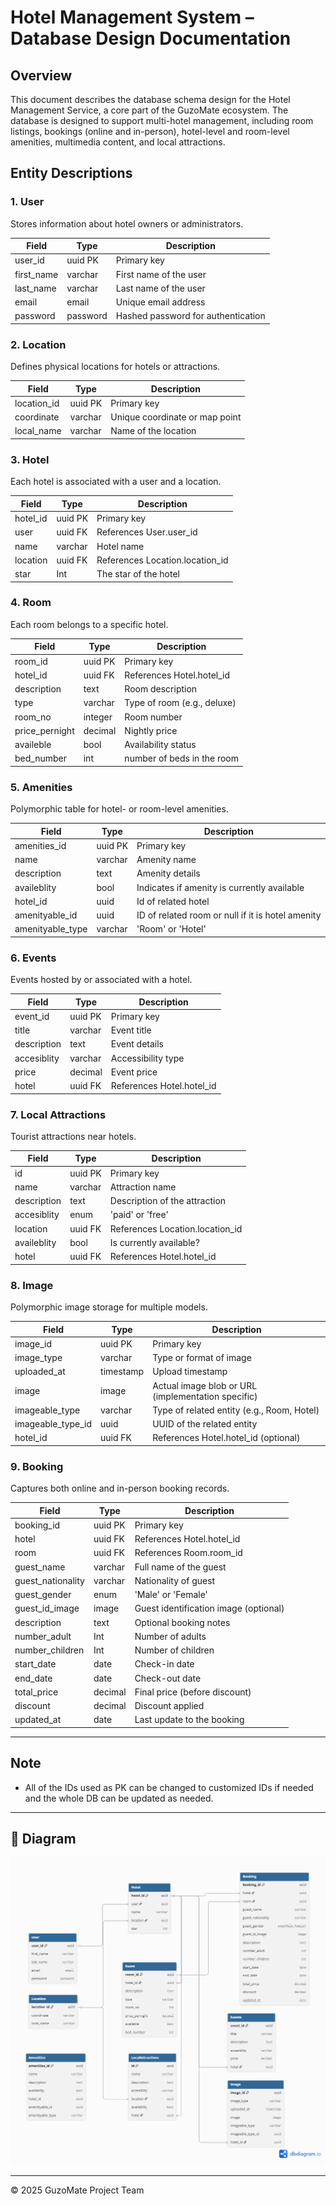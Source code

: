 # Hotel Management System – Database Design Documentation

## Overview

This document describes the database schema design for the Hotel Management Service, a core part of the GuzoMate ecosystem. The database is designed to support multi-hotel management, including room listings, bookings (online and in-person), hotel-level and room-level amenities, multimedia content, and local attractions.

## Entity Descriptions

### 1. User

Stores information about hotel owners or administrators.

| Field       | Type       | Description                  |
|-------------|------------|------------------------------|
| user_id     | uuid PK    | Primary key                  |
| first_name  | varchar    | First name of the user       |
| last_name   | varchar    | Last name of the user        |
| email       | email      | Unique email address         |
| password    | password   | Hashed password for authentication |

### 2. Location

Defines physical locations for hotels or attractions.

| Field       | Type       | Description                  |
|-------------|------------|------------------------------|
| location_id | uuid PK    | Primary key                  |
| coordinate  | varchar    | Unique coordinate or map point |
| local_name  | varchar    | Name of the location         |

### 3. Hotel

Each hotel is associated with a user and a location.

| Field       | Type       | Description                  |
|-------------|------------|------------------------------|
| hotel_id    | uuid PK    | Primary key                  |
| user        | uuid FK    | References User.user_id      |
| name        | varchar    | Hotel name                   |
| location    | uuid FK    | References Location.location_id |
| star        | Int        | The star of the hotel        |
### 4. Room

Each room belongs to a specific hotel.

| Field          | Type      | Description                   |
|----------------|-----------|-------------------------------|
| room_id        | uuid PK   | Primary key                   |
| hotel_id       | uuid FK   | References Hotel.hotel_id     |
| description    | text      | Room description              |
| type           | varchar   | Type of room (e.g., deluxe)   |
| room_no        | integer   | Room number                   |
| price_pernight | decimal   | Nightly price                 |
| availeble      | bool      | Availability status           |
| bed_number     | int       | number of beds in the room    |

### 5. Amenities

Polymorphic table for hotel- or room-level amenities.

| Field           | Type      | Description                   |
|-----------------|-----------|-------------------------------|
| amenities_id    | uuid PK   | Primary key                   |
| name            | varchar   | Amenity name                  |
| description     | text      | Amenity details              |
| availeblity     | bool      | Indicates if amenity is currently available |
| hotel_id        | uuid      | Id of related hotel
| amenityable_id  | uuid      | ID of related room or null if it is hotel amenity |
| amenityable_type| varchar   | 'Room' or 'Hotel'             |

### 6. Events

Events hosted by or associated with a hotel.

| Field         | Type      | Description                   |
|---------------|-----------|-------------------------------|
| event_id      | uuid PK   | Primary key                   |
| title         | varchar   | Event title                  |
| description   | text      | Event details                |
| accesiblity   | varchar   | Accessibility type           |
| price         | decimal   | Event price                  |
| hotel         | uuid FK   | References Hotel.hotel_id     |

### 7. Local Attractions

Tourist attractions near hotels.

| Field         | Type      | Description                   |
|---------------|-----------|-------------------------------|
| id            | uuid PK   | Primary key                   |
| name          | varchar   | Attraction name              |
| description   | text      | Description of the attraction |
| accesiblity   | enum      | 'paid' or 'free'             |
| location      | uuid FK   | References Location.location_id |
| availeblity   | bool      | Is currently available?       |
| hotel         | uuid FK   | References Hotel.hotel_id     |

### 8. Image

Polymorphic image storage for multiple models.

| Field           | Type      | Description                   |
|-----------------|-----------|-------------------------------|
| image_id        | uuid PK   | Primary key                   |
| image_type      | varchar   | Type or format of image       |
| uploaded_at     | timestamp | Upload timestamp              |
| image           | image     | Actual image blob or URL (implementation specific) |
| imageable_type  | varchar   | Type of related entity (e.g., Room, Hotel) |
| imageable_type_id | uuid    | UUID of the related entity    |
| hotel_id        | uuid FK   | References Hotel.hotel_id (optional) |

### 9. Booking

Captures both online and in-person booking records.

| Field             | Type      | Description                   |
|-------------------|-----------|-------------------------------|
| booking_id        | uuid PK   | Primary key                   |
| hotel             | uuid FK   | References Hotel.hotel_id     |
| room              | uuid FK   | References Room.room_id       |
| guest_name        | varchar   | Full name of the guest        |
| guest_nationality | varchar   | Nationality of guest          |
| guest_gender      | enum      | 'Male' or 'Female'            |
| guest_id_image    | image     | Guest identification image (optional) |
| description       | text      | Optional booking notes        |
| number_adult      | Int       | Number of adults              |
| number_children   | Int       | Number of children            |
| start_date        | date      | Check-in date                 |
| end_date          | date      | Check-out date                |
| total_price       | decimal   | Final price (before discount) |
| discount          | decimal   | Discount applied              |
| updated_at        | date      | Last update to the booking    |

---

## Note

- All of the IDs used as PK can be changed to customized IDs if needed and the whole DB can be updated as needed.

---

## 🔧 Diagram

![System Architecture](./Hotel_management_db.png)

---

© 2025 GuzoMate Project Team
